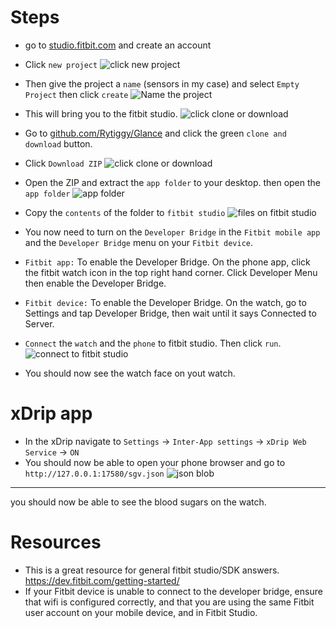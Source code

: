  
# Steps
- go to [studio.fitbit.com](https://studio.fitbit.com/) and create an account
- Click `new project` 
![click new project](https://image.ibb.co/eQsGKx/1.png "step 1")

- Then give the project a `name` (sensors in my case) and select  `Empty Project`  then click `create`
![Name the project](https://image.ibb.co/cQ3vCH/2.png "step 2")

- This will bring you to the fitbit studio. 
![click clone or download](https://image.ibb.co/b4Rtzx/3.png "step 3")

- Go to  [github.com/Rytiggy/Glance](https://github.com/Rytiggy/Glance) and click the green `clone and download` button. 
- Click `Download ZIP`
![click clone or download](https://image.ibb.co/gDryXH/4.png "step 4")

- Open the ZIP and extract the `app folder` to your desktop. then open the `app folder` 
![app folder](https://image.ibb.co/f5KACH/5.png "step 5")

- Copy the `contents` of the folder to `fitbit studio`
![files on fitbit studio](https://image.ibb.co/j8XDXH/6.png "step 6")
- You now need to turn on the `Developer Bridge` in the `Fitbit mobile app` and the `Developer Bridge` menu on your `Fitbit device`.
- `Fitbit app:` To enable the Developer Bridge. On the phone app, click the fitbit watch icon in the top right hand corner. Click Developer Menu then enable the Developer Bridge.
- `Fitbit device:` To enable the Developer Bridge. On the watch, go to Settings and tap Developer Bridge, then wait until it says Connected to Server.
- `Connect` the `watch` and the `phone` to fitbit studio. Then click `run`. 
![connect to fitbit studio](https://image.ibb.co/fe0Wmc/7.png "step 7")
- You should now see the watch face on yout watch.

# xDrip app
- In the xDrip navigate to `Settings` -> `Inter-App settings` -> `xDrip Web Service` -> `ON` 
- You should now be able to open your phone browser and go to `http://127.0.0.1:17580/sgv.json`
![json blob](https://image.ibb.co/bZAE6c/65.png "step 8")
---
you should now be able to see the blood sugars on the watch.

# Resources
- This is a great resource for general fitbit studio/SDK answers.   https://dev.fitbit.com/getting-started/
- If your Fitbit device is unable to connect to the developer bridge, ensure that wifi is configured correctly, and that you are using the same Fitbit user account on your mobile device, and in Fitbit Studio.

